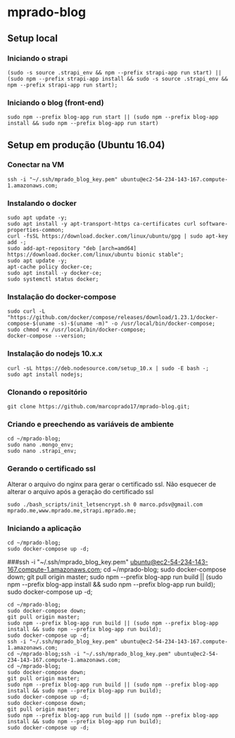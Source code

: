 # mprado-blog

## Setup local

### Iniciando o strapi

```
(sudo -s source .strapi_env && npm --prefix strapi-app run start) || (sudo npm --prefix strapi-app install && sudo -s source .strapi_env && npm --prefix strapi-app run start);
```

### Iniciando o blog (front-end)

```
sudo npm --prefix blog-app run start || (sudo npm --prefix blog-app install && sudo npm --prefix blog-app run start)
```

## Setup em produção (Ubuntu 16.04)

### Conectar na VM

```
ssh -i "~/.ssh/mprado_blog_key.pem" ubuntu@ec2-54-234-143-167.compute-1.amazonaws.com;
```

### Instalando o docker

```
sudo apt update -y;
sudo apt install -y apt-transport-https ca-certificates curl software-properties-common;
curl -fsSL https://download.docker.com/linux/ubuntu/gpg | sudo apt-key add -;
sudo add-apt-repository "deb [arch=amd64] https://download.docker.com/linux/ubuntu bionic stable";
sudo apt update -y;
apt-cache policy docker-ce;
sudo apt install -y docker-ce;
sudo systemctl status docker;
```

### Instalação do docker-compose

```
sudo curl -L "https://github.com/docker/compose/releases/download/1.23.1/docker-compose-$(uname -s)-$(uname -m)" -o /usr/local/bin/docker-compose;
sudo chmod +x /usr/local/bin/docker-compose;
docker-compose --version;
```

### Instalação do nodejs 10.x.x

```
curl -sL https://deb.nodesource.com/setup_10.x | sudo -E bash -;
sudo apt install nodejs;
```

### Clonando o repositório

```
git clone https://github.com/marcoprado17/mprado-blog.git;
```

### Criando e preechendo as variáveis de ambiente

```
cd ~/mprado-blog;
sudo nano .mongo_env;
sudo nano .strapi_env;
```

### Gerando o certificado ssl

Alterar o arquivo do nginx para gerar o certificado ssl. Não esquecer de alterar o arquivo após a geração do certificado ssl

```
sudo ./bash_scripts/init_letsencrypt.sh 0 marco.pdsv@gmail.com mprado.me,www.mprado.me,strapi.mprado.me;
```

### Iniciando a aplicação

```
cd ~/mprado-blog;
sudo docker-compose up -d;
```

###ssh -i "~/.ssh/mprado_blog_key.pem" ubuntu@ec2-54-234-143-167.compute-1.amazonaws.com;
cd ~/mprado-blog;
sudo docker-compose down;
git pull origin master;
sudo npm --prefix blog-app run build || (sudo npm --prefix blog-app install && sudo npm --prefix blog-app run build);
sudo docker-compose up -d;

```ssh -i "~/.ssh/mprado_blog_key.pem" ubuntu@ec2-54-234-143-167.compute-1.amazonaws.com;
cd ~/mprado-blog;
sudo docker-compose down;
git pull origin master;
sudo npm --prefix blog-app run build || (sudo npm --prefix blog-app install && sudo npm --prefix blog-app run build);
sudo docker-compose up -d;
ssh -i "~/.ssh/mprado_blog_key.pem" ubuntu@ec2-54-234-143-167.compute-1.amazonaws.com;
cd ~/mprado-blog;ssh -i "~/.ssh/mprado_blog_key.pem" ubuntu@ec2-54-234-143-167.compute-1.amazonaws.com;
cd ~/mprado-blog;
sudo docker-compose down;
git pull origin master;
sudo npm --prefix blog-app run build || (sudo npm --prefix blog-app install && sudo npm --prefix blog-app run build);
sudo docker-compose up -d;
sudo docker-compose down;
git pull origin master;
sudo npm --prefix blog-app run build || (sudo npm --prefix blog-app install && sudo npm --prefix blog-app run build);
sudo docker-compose up -d;
```
